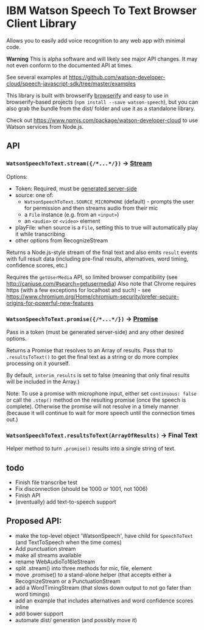 IBM Watson Speech To Text Browser Client Library
================================================

Allows you to easily add voice recognition to any web app with minimal code. 

**Warning** This is alpha software and will likely see major API changes. It may not even conform to the documented API at times.

See several examples at https://github.com/watson-developer-cloud/speech-javascript-sdk/tree/master/examples

This library is built with browserify [browserify](http://browserify.org/) and easy to use in browserify-based projects (`npm install --save watson-speech`), but you can also grab the bundle from the 
dist/ folder and use it as a standalone library.

Check out https://www.npmjs.com/package/watson-developer-cloud to use Watson services from Node.js.

## API

### `WatsonSpeechToText.stream({/*...*/})` -> [Stream](https://nodejs.org/api/stream.html)

Options: 
  * Token: Required, must be [generated server-side](https://github.com/watson-developer-cloud/node-sdk#authorization)
  * source: one of: 
    * `WatsonSpeechToText.SOURCE_MICROPHONE` (default) - prompts the user for permission and then streams audio from their mic
    * a `File` instance (e.g. from an `<input>`)
    * an `<audio>` or `<video>` element
  * playFile: when source is a `File`, setting this to true will automatically play it while transcribing
  * other options from RecognizeStream

Returns a Node.js-style stream of the final text and also emits `result` events with full result data 
(including pre-final results, alternatives, word timing, confidence scores, etc.)

Requires the `getUserMedia` API, so limited browser compatibility (see http://caniuse.com/#search=getusermedia) 
Also note that Chrome requires https (with a few exceptions for localhost and such) - see https://www.chromium.org/Home/chromium-security/prefer-secure-origins-for-powerful-new-features


### `WatsonSpeechToText.promise({/*...*/})` -> [Promise](https://developer.mozilla.org/en-US/docs/Mozilla/JavaScript_code_modules/Promise.jsm/Promise)

Pass in a token (must be generated server-side) and any other desired options. 

Returns a Promise that resolves to an Array of results. 
Pass that to `.resultsToText()` to get the final text as a string or do more complex processing on it yourself.

By default, `interim_results` is set to false (meaning that only final results will be included in the Array.)

Note: To use a promise with microphone input, either set `continuous: false` or call the `.stop()` method on the resulting promise (once the speech is complete). 
Otherwise the promise will not resolve in a timely manner (because it will continue to wait for more speech until the connection times out.)

### `WatsonSpeechToText.resultsToText(ArrayOfResults)` -> Final Text

Helper method to turn `.promise()` results into a single string of text.


## todo

* Finish file transcribe test
* Fix disconnection (should be 1000 or 1001, not 1006)
* Finish API
* (eventually) add text-to-speech support

## Proposed API:

* make the top-level object 'WatsonSpeech', have child for `SpeechToText` (and TextToSpeech when the time comes)
* Add punctuation stream
* make all streams available
* rename WebAudioTo16leStream
* split .stream() into three methods for mic, file, element
* move .promise() to a stand-alone helper (that accepts either a RecognizeStream or a PunctuationStream
* add a WordTimingStream (that slows down output to not go fater than word timings)
* add an example that includes alternatives and word confidence scores inline
* add bower support
* automate dist/ generation (and possibly move it)
